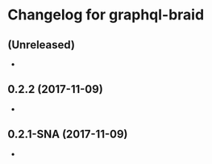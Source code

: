 Changelog for graphql-braid
===============================

(Unreleased)
-------------------

- 

0.2.2 (2017-11-09)
-------------------

- 

0.2.1-SNA (2017-11-09)
-------------------

- 


